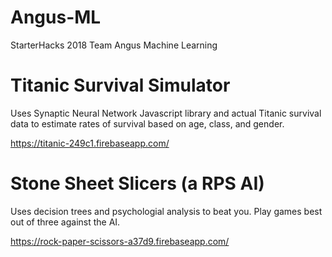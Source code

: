 # Angus-ML
StarterHacks 2018 Team Angus Machine Learning

# Titanic Survival Simulator

Uses Synaptic Neural Network Javascript library and actual Titanic survival data to estimate rates of survival based on age, class, and gender.

https://titanic-249c1.firebaseapp.com/

# Stone Sheet Slicers (a RPS AI)

Uses decision trees and psychologial analysis to beat you. Play games best out of three against the AI.

https://rock-paper-scissors-a37d9.firebaseapp.com/
